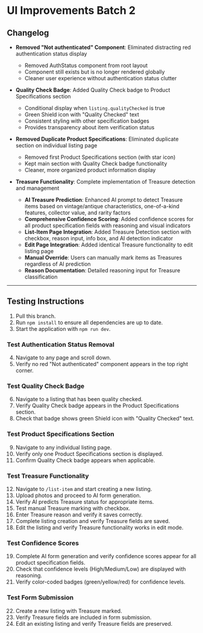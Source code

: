 # UI Improvements Batch 2

## Changelog

- **Removed "Not authenticated" Component**: Eliminated distracting red authentication status display
  - Removed AuthStatus component from root layout
  - Component still exists but is no longer rendered globally
  - Cleaner user experience without authentication status clutter

- **Quality Check Badge**: Added Quality Check badge to Product Specifications section
  - Conditional display when `listing.qualityChecked` is true
  - Green Shield icon with "Quality Checked" text
  - Consistent styling with other specification badges
  - Provides transparency about item verification status

- **Removed Duplicate Product Specifications**: Eliminated duplicate section on individual listing page
  - Removed first Product Specifications section (with star icon)
  - Kept main section with Quality Check badge functionality
  - Cleaner, more organized product information display

- **Treasure Functionality**: Complete implementation of Treasure detection and management
  - **AI Treasure Prediction**: Enhanced AI prompt to detect Treasure items based on vintage/antique characteristics, one-of-a-kind features, collector value, and rarity factors
  - **Comprehensive Confidence Scoring**: Added confidence scores for all product specification fields with reasoning and visual indicators
  - **List-Item Page Integration**: Added Treasure Detection section with checkbox, reason input, info box, and AI detection indicator
  - **Edit Page Integration**: Added identical Treasure functionality to edit listing page
  - **Manual Override**: Users can manually mark items as Treasures regardless of AI prediction
  - **Reason Documentation**: Detailed reasoning input for Treasure classification

---

## Testing Instructions

1. Pull this branch.
2. Run `npm install` to ensure all dependencies are up to date.
3. Start the application with `npm run dev`.

### Test Authentication Status Removal
4. Navigate to any page and scroll down.
5. Verify no red "Not authenticated" component appears in the top right corner.

### Test Quality Check Badge
6. Navigate to a listing that has been quality checked.
7. Verify Quality Check badge appears in the Product Specifications section.
8. Check that badge shows green Shield icon with "Quality Checked" text.

### Test Product Specifications Section
9. Navigate to any individual listing page.
10. Verify only one Product Specifications section is displayed.
11. Confirm Quality Check badge appears when applicable.

### Test Treasure Functionality
12. Navigate to `/list-item` and start creating a new listing.
13. Upload photos and proceed to AI form generation.
14. Verify AI predicts Treasure status for appropriate items.
15. Test manual Treasure marking with checkbox.
16. Enter Treasure reason and verify it saves correctly.
17. Complete listing creation and verify Treasure fields are saved.
18. Edit the listing and verify Treasure functionality works in edit mode.

### Test Confidence Scores
19. Complete AI form generation and verify confidence scores appear for all product specification fields.
20. Check that confidence levels (High/Medium/Low) are displayed with reasoning.
21. Verify color-coded badges (green/yellow/red) for confidence levels.

### Test Form Submission
22. Create a new listing with Treasure marked.
23. Verify Treasure fields are included in form submission.
24. Edit an existing listing and verify Treasure fields are preserved. 